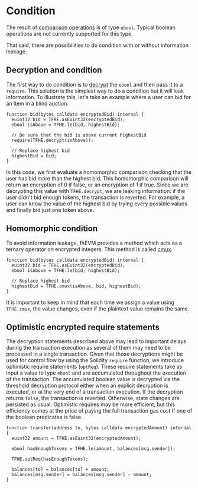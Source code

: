 # Condition

The result of [comparison operations](functions.md#comparison-operation-eq-ne-ge-gt-le-lt) is of type `ebool`. Typical boolean operations are not currently supported for this type.

That said, there are possibilities to do condition with or without information leakage.

## Decryption and condition

The first way to do condition is to [decrypt](decrypt.md) the `ebool` and then pass it to a `require`. This solution is the simplest way to do a condition but it will leak information. To illustrate this, let's take an example where a user can bid for an item in a blind auction.

```solidity
function bid(bytes calldata encryptedBid) internal {
  euint32 bid = TFHE.asEuint32(encryptedBid);
  ebool isAbove = TFHE.le(bid, highestBid);

  // Be sure that the bid is above current highestBid
  require(TFHE.decrypt(isAbove));

  // Replace highest bid
  highestBid = bid;
}
```

In this code, we first evaluate a homomorphic comparison checking that the user has bid more than the highest bid. This homomorphic comparison will return an encryption of 0 if false, or an encryption of 1 if true. Since we are decrypting this value with `TFHE.decrypt`, we are leaking information: if the user didn't bid enough tokens, the transaction is reverted.
For example, a user can know the value of the highest bid by trying every possible values and finally bid just one token above.

## Homomorphic condition

To avoid information leakage, fhEVM provides a method which acts as a ternary operator on encrypted integers. This method is called [cmux](functions.md#multiplexer-operator-cmux).

```solidity
function bid(bytes calldata encryptedBid) internal {
  euint32 bid = TFHE.asEuint32(encryptedBid);
  ebool isAbove = TFHE.le(bid, highestBid);

  // Replace highest bid
  highestBid = TFHE.cmux(isAbove, bid, highestBid);
}
```

It is important to keep in mind that each time we assign a value using `TFHE.cmux`, the value changes, even if the plaintext value remains the same.

## Optimistic encrypted require statements

The decryption statements described above may lead to important delays during the transaction execution as several of them may need to be processed in a single transaction.
Given that those decryptions might be used for control flow by using the Solidity `require` function, we introduce optimistic require statements (`optReq`).
These require statements take as input a value to type `ebool` and are accumulated throughout the execution of the transaction.
The accumulated boolean value is decrypted via the threshold decryption protocol either when an explicit decryption is executed, or at the very end of a transaction execution.
If the decryption returns `false`, the transaction is reverted. Otherwise, state changes are persisted as usual.
Optimistic requires may be more efficient, but this efficiency comes at the price of paying the full transaction gas cost if one of the boolean predicates is false.

```solidity
function transfer(address to, bytes calldata encryptedAmount) internal {
  euint32 amount = TFHE.asEuint32(encryptedAmount);

  ebool hasEnoughTokens = TFHE.le(amount, balances[msg.sender]);

  TFHE.optReq(hasEnoughTokens);

  balances[to] = balances[to] + amount;
  balances[msg.sender] = balances[msg.sender] - amount;
}
```
